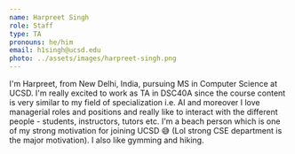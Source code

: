 ```yaml
---
name: Harpreet Singh
role: Staff
type: TA
pronouns: he/him
email: h1singh@ucsd.edu
photo: ../assets/images/harpreet-singh.png
---
```

I'm Harpreet, from New Delhi, India, pursuing MS in Computer Science at UCSD. I'm really excited to work as TA in DSC40A since the course content is very similar to my field of specialization i.e. AI and moreover I love managerial roles and positions and really like to interact with the different people - students, instructors, tutors etc. I'm a beach person which is one of my strong motivation for joining UCSD 😅 (Lol strong CSE department is the major motivation). I also like gymming and hiking.
